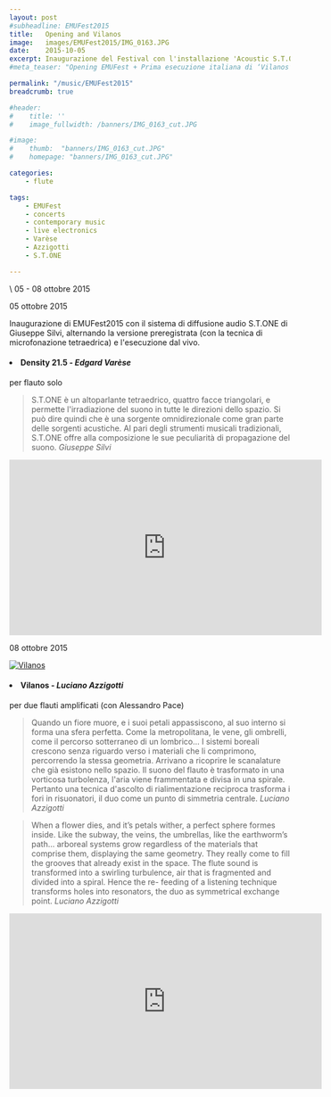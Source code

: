 ```yaml
---
layout: post
#subheadline: EMUFest2015
title:   Opening and Vilanos
image:   images/EMUFest2015/IMG_0163.JPG
date:    2015-10-05
excerpt: Inaugurazione del Festival con l'installazione 'Acoustic S.T.ONE' di Giuseppe Silvi, Prima esecuzione italiana di ‘Vilanos’ del compositore argentino Luciano Azzigotti, per due flauti amplificati
#meta_teaser: "Opening EMUFest + Prima esecuzione italiana di ‘Vilanos’ di Luciano Azzigotti"

permalink: "/music/EMUFest2015"
breadcrumb: true

#header:
#    title: ''
#    image_fullwidth: /banners/IMG_0163_cut.JPG

#image:
#    thumb:  "banners/IMG_0163_cut.JPG"
#    homepage: "banners/IMG_0163_cut.JPG"

categories:
    - flute

tags:
    - EMUFest
    - concerts
    - contemporary music
    - live electronics
    - Varèse
    - Azzigotti
    - S.T.ONE

---
```

\\
05 - 08 ottobre 2015

05 ottobre 2015 <br>

Inaugurazione di EMUFest2015 con il sistema di diffusione audio S.T.ONE di Giuseppe Silvi, alternando la versione preregistrata (con la tecnica di microfonazione tetraedrica) e l'esecuzione dal vivo.

<h4><li>Density 21.5 - <em>Edgard Varèse</em></li></h4>
per flauto solo <br>

<blockquote>
S.T.ONE è un altoparlante tetraedrico, quattro facce triangolari, e permette l'irradiazione del suono in tutte le direzioni dello spazio. Si può dire quindi che è una sorgente omnidirezionale come gran parte delle sorgenti acustiche. Al pari degli strumenti musicali tradizionali, S.T.ONE offre alla composizione le sue peculiarità di propagazione del suono.
<cite>Giuseppe Silvi</cite></blockquote>

<iframe width="560" height="315" src="https://www.youtube.com/embed/VL_2xnE9Gi4?rel=0" frameborder="0" allow="autoplay; encrypted-media" allowfullscreen></iframe>

<br>

08 ottobre 2015  <br>

<a href="{{ site.url }}/images/EMUFest2015/IMG_0163_cut.JPG"><img src="{{ site.url }}/images/EMUFest2015/IMG_0163_cut.JPG" alt="Vilanos"></a>

<h4><li>Vilanos - <em>Luciano Azzigotti</em></li></h4>
per due flauti amplificati (con Alessandro Pace) <br>

<blockquote>Quando un fiore muore, e i suoi petali appassiscono, al suo interno si forma una sfera perfetta. Come la metropolitana, le vene, gli ombrelli, come il percorso sotterraneo di un lombrico... I sistemi boreali crescono senza riguardo verso i materiali che li comprimono, percorrendo la stessa geometria. Arrivano a ricoprire le scanalature che già esistono nello spazio. Il suono del flauto è trasformato in una vorticosa turbolenza, l'aria viene frammentata e divisa in una spirale. Pertanto una tecnica d'ascolto di rialimentazione reciproca trasforma i fori in risuonatori, il duo come un punto di simmetria centrale.
<cite>Luciano Azzigotti</cite></blockquote>



<blockquote>When a flower dies, and it’s petals wither, a perfect sphere formes inside.
Like the subway, the veins, the umbrellas, like the earthworm’s path... arboreal systems grow regardless of the materials that comprise them, displaying the same geometry. They really come to fill the grooves that already exist in the space.
The flute sound is transformed into a swirling turbulence, air that is fragmented and divided into a spiral. Hence the re- feeding of a listening technique transforms holes into resonators, the duo as symmetrical exchange point.
<cite>Luciano Azzigotti</cite></blockquote>

<iframe width="560" height="315" src="https://www.youtube.com/embed/KNMnd_qpOzI?rel=0" frameborder="0" allow="autoplay; encrypted-media" allowfullscreen></iframe>
